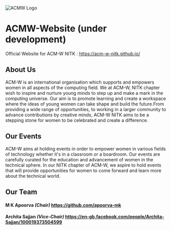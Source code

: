 ![ACMW Logo](https://github.com/acm-w-nitk/acm-w-nitk.github.io/blob/master/images/acmw_logo_readme.png) 
# ACMW-Website (under development)
Official Website for ACM-W NITK : https://acm-w-nitk.github.io/

## About Us

ACM-W is an international organisation which supports and empowers women in all aspects of the computing field. We at ACM-W, NITK chapter wish to inspire and nurture young minds to step up and make a mark in the computing universe. Our aim is to promote learning and create a workspace where the ideas of young women can take shape and build the future.From providing a wide range of opportunities, to working in a larger community to advance contributions by creative minds, ACM-W NITK aims to be a stepping stone for women to be celebrated and create a difference. 

##  Our Events

ACM-W aims at holding events in order to empower women in various fields of technology whether it's in a classroom or a boardroom. Our events are carefully curated for the education and advancement of women in the technical sphere. In our NITK chapter of ACM-W, we aspire to hold events that will provide opportunities for women to come forward and learn more about the technical world.

## Our Team
#### M K Apoorva *(Chair)* https://github.com/apoorva-mk
#### Archita Sajjan *(Vice-Chair)* https://en-gb.facebook.com/people/Archita-Sajjan/100019373504599
